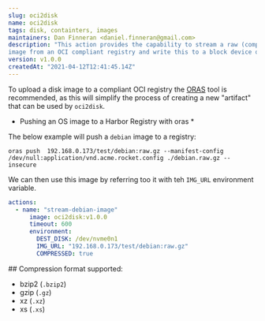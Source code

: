 ```yaml
---
slug: oci2disk
name: oci2disk
tags: disk, containters, images
maintainers: Dan Finneran <daniel.finneran@gmail.com>
description: "This action provides the capability to stream a raw (compressed) disk
image from an OCI compliant registry and write this to a block device on a server"
version: v1.0.0
createdAt: "2021-04-12T12:41:45.14Z"
---
```


To upload a disk image to a compliant OCI registry the [ORAS]() tool is recommended, 
as this will simplify the process of creating a new "artifact" that can be used by 
`oci2disk`. 

* Pushing an OS image to a Harbor Registry with oras *

The below example will push a `debian` image to a registry:

```
oras push  192.168.0.173/test/debian:raw.gz --manifest-config /dev/null:application/vnd.acme.rocket.config ./debian.raw.gz --insecure
```

We can then use this image by referring too it with teh `IMG_URL` environment variable.

```yaml
actions:
  - name: "stream-debian-image"
      image: oci2disk:v1.0.0
      timeout: 600
      environment:
        DEST_DISK: /dev/nvme0n1
        IMG_URL: "192.168.0.173/test/debian:raw.gz"
        COMPRESSED: true
```

## Compression format supported:

- bzip2 (`.bzip2`)
- gzip (`.gz`)
- xz (`.xz`)
- xs (`.xs`)